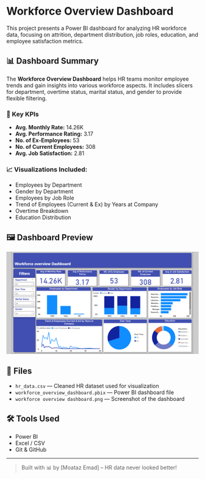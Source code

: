 # Workforce Overview Dashboard

This project presents a Power BI dashboard for analyzing HR workforce data, focusing on attrition, department distribution, job roles, education, and employee satisfaction metrics.

## 📊 Dashboard Summary

The **Workforce Overview Dashboard** helps HR teams monitor employee trends and gain insights into various workforce aspects. It includes slicers for department, overtime status, marital status, and gender to provide flexible filtering.

### 🧩 Key KPIs
- **Avg. Monthly Rate:** 14.26K  
- **Avg. Performance Rating:** 3.17  
- **No. of Ex-Employees:** 53  
- **No. of Current Employees:** 308  
- **Avg. Job Satisfaction:** 2.81  

### 📈 Visualizations Included:
- Employees by Department
- Gender by Department
- Employees by Job Role
- Trend of Employees (Current & Ex) by Years at Company
- Overtime Breakdown
- Education Distribution

## 🖼️ Dashboard Preview

![Dashboard Preview](dashboard_preview.png)

## 📁 Files

- `hr_data.csv` — Cleaned HR dataset used for visualization  
- `workforce_overview_dashboard.pbix` — Power BI dashboard file  
- `workforce overview dashboard.png` — Screenshot of the dashboard  

## 🛠️ Tools Used

- Power BI
- Excel / CSV
- Git & GitHub

---

> Built with 📊 by [Moataz Emad] – HR data never looked better!
